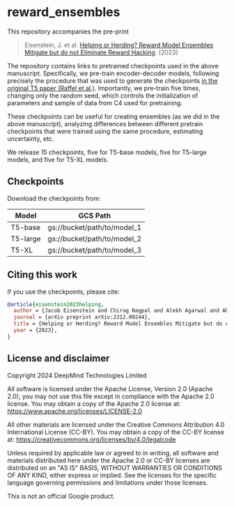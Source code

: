 # reward_ensembles

This repository accompanies  the pre-print
> Eisenstein, J. et al. [Helping or Herding? Reward Model Ensembles Mitigate but do not Eliminate Reward Hacking](https://arxiv.org/abs/2312.09244). (2023)

The repository contains links to pretrained checkpoints used in the
above manuscript. Specifically, we pre-train encoder-decoder models, following
precisely the procedure that was used to generate the checkpoints [in the original T5 paper (Raffel et al.)](https://github.com/google-research/text-to-text-transfer-transformer?tab=readme-ov-file#released-model-checkpoints). Importantly, we pre-train five
times, changing only the random seed, which controls the initialization of
parameters and sample of data from C4 used for pretraining.

These checkpoints can be useful for creating ensembles (as we did in the above manuscript), analyzing differences between different pretrain checkpoints that were trained using the same procedure, estimating uncertainty, etc.


We release 15 checkpoints, five for T5-base models, five for T5-large models, and five for T5-XL models.

## Checkpoints

Download the checkpoints from:

| Model | GCS Path |
|---|---|
| T5-base | gs://bucket/path/to/model_1 |
| T5-large | gs://bucket/path/to/model_2 |
| T5-XL | gs://bucket/path/to/model_3 |

## Citing this work

If you use the checkpoints, please cite:

```bibtex
@article{eisenstein2023helping,
  author = {Jacob Eisenstein and Chirag Nagpal and Alekh Agarwal and Ahmad Beirami and Alex D'Amour and DJ Dvijotham and Adam Fisch and Katherine Heller and Stephen Pfohl and Deepak Ramachandran and Peter Shaw and Jonathan Berant},
  journal = {arXiv preprint arXiv:2312.09244},
  title = {Helping or Herding? Reward Model Ensembles Mitigate but do not Eliminate Reward Hacking},
  year = {2023},
}
```
## License and disclaimer

Copyright 2024 DeepMind Technologies Limited

All software is licensed under the Apache License, Version 2.0 (Apache 2.0);
you may not use this file except in compliance with the Apache 2.0 license.
You may obtain a copy of the Apache 2.0 license at:
https://www.apache.org/licenses/LICENSE-2.0

All other materials are licensed under the Creative Commons Attribution 4.0
International License (CC-BY). You may obtain a copy of the CC-BY license at:
https://creativecommons.org/licenses/by/4.0/legalcode

Unless required by applicable law or agreed to in writing, all software and
materials distributed here under the Apache 2.0 or CC-BY licenses are
distributed on an "AS IS" BASIS, WITHOUT WARRANTIES OR CONDITIONS OF ANY KIND,
either express or implied. See the licenses for the specific language governing
permissions and limitations under those licenses.

This is not an official Google product.

